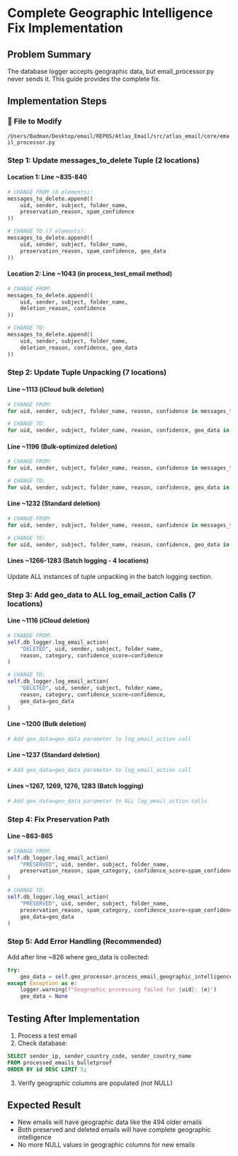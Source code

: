 # Complete Geographic Intelligence Fix Implementation

## Problem Summary
The database logger accepts geographic data, but email_processor.py never sends it. This guide provides the complete fix.

## Implementation Steps

### 🔧 File to Modify
`/Users/Badman/Desktop/email/REPOS/Atlas_Email/src/atlas_email/core/email_processor.py`

### Step 1: Update messages_to_delete Tuple (2 locations)

#### Location 1: Line ~835-840
```python
# CHANGE FROM (6 elements):
messages_to_delete.append((
    uid, sender, subject, folder_name,
    preservation_reason, spam_confidence
))

# CHANGE TO (7 elements):
messages_to_delete.append((
    uid, sender, subject, folder_name,
    preservation_reason, spam_confidence, geo_data
))
```

#### Location 2: Line ~1043 (in process_test_email method)
```python
# CHANGE FROM:
messages_to_delete.append((
    uid, sender, subject, folder_name,
    deletion_reason, confidence
))

# CHANGE TO:
messages_to_delete.append((
    uid, sender, subject, folder_name,
    deletion_reason, confidence, geo_data
))
```

### Step 2: Update Tuple Unpacking (7 locations)

#### Line ~1113 (iCloud bulk deletion)
```python
# CHANGE FROM:
for uid, sender, subject, folder_name, reason, confidence in messages_to_delete:

# CHANGE TO:
for uid, sender, subject, folder_name, reason, confidence, geo_data in messages_to_delete:
```

#### Line ~1196 (Bulk-optimized deletion)
```python
# CHANGE FROM:
for uid, sender, subject, folder_name, reason, confidence in messages_to_delete:

# CHANGE TO:
for uid, sender, subject, folder_name, reason, confidence, geo_data in messages_to_delete:
```

#### Line ~1232 (Standard deletion)
```python
# CHANGE FROM:
for uid, sender, subject, folder_name, reason, confidence in messages_to_delete:

# CHANGE TO:
for uid, sender, subject, folder_name, reason, confidence, geo_data in messages_to_delete:
```

#### Lines ~1266-1283 (Batch logging - 4 locations)
Update ALL instances of tuple unpacking in the batch logging section.

### Step 3: Add geo_data to ALL log_email_action Calls (7 locations)

#### Line ~1116 (iCloud deletion)
```python
# CHANGE FROM:
self.db_logger.log_email_action(
    "DELETED", uid, sender, subject, folder_name,
    reason, category, confidence_score=confidence
)

# CHANGE TO:
self.db_logger.log_email_action(
    "DELETED", uid, sender, subject, folder_name,
    reason, category, confidence_score=confidence,
    geo_data=geo_data
)
```

#### Line ~1200 (Bulk deletion)
```python
# Add geo_data=geo_data parameter to log_email_action call
```

#### Line ~1237 (Standard deletion)
```python
# Add geo_data=geo_data parameter to log_email_action call
```

#### Lines ~1267, 1269, 1276, 1283 (Batch logging)
```python
# Add geo_data=geo_data parameter to ALL log_email_action calls
```

### Step 4: Fix Preservation Path

#### Line ~863-865
```python
# CHANGE FROM:
self.db_logger.log_email_action(
    "PRESERVED", uid, sender, subject, folder_name,
    preservation_reason, spam_category, confidence_score=spam_confidence
)

# CHANGE TO:
self.db_logger.log_email_action(
    "PRESERVED", uid, sender, subject, folder_name,
    preservation_reason, spam_category, confidence_score=spam_confidence,
    geo_data=geo_data
)
```

### Step 5: Add Error Handling (Recommended)

Add after line ~826 where geo_data is collected:
```python
try:
    geo_data = self.geo_processor.process_email_geographic_intelligence(headers, sender)
except Exception as e:
    logger.warning(f"Geographic processing failed for {uid}: {e}")
    geo_data = None
```

## Testing After Implementation

1. Process a test email
2. Check database:
```sql
SELECT sender_ip, sender_country_code, sender_country_name 
FROM processed_emails_bulletproof 
ORDER BY id DESC LIMIT 5;
```
3. Verify geographic columns are populated (not NULL)

## Expected Result
- New emails will have geographic data like the 494 older emails
- Both preserved and deleted emails will have complete geographic intelligence
- No more NULL values in geographic columns for new emails